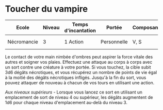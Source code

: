 # Toucher du vampire

|Ecole|Niveau|Temps d'incantation|Portée|Composantes|Durée|
|-|-|-|-|-|-|
|Nécromancie|3|1 Action|Personnelle|V, S|1 minutes, Concentration|

Le contact de votre main nimbée d'ombres peut aspirer la force vitale des autres et soigner vos plaies. Effectuez une attaque au corps à corps avec un sort contre une créature à votre portée. Si vous touchez, la cible subit 3d6 dégâts nécrotiques, et vous récupérez un nombre de points de vie égal à la moitié des dégâts nécrotiques infligés. Jusqu'à la fin du sort, vous pouvez attaquer de nouveau à chacun de vos tours en utilisant une action.

*Aux niveaux supérieurs* - Lorsque vous lancez ce sort en utilisant un emplacement de sort de niveau 4 ou supérieur, les dégâts augmentent de 1d6 pour chaque niveau d'emplacement au-delà du niveau 3.